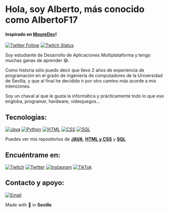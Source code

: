 # Hola, soy Alberto, más conocido como AlbertoF17
#### Inspirado en [MoureDev](https://github.com/mouredev)!

[![Twitter Follow](https://img.shields.io/twitter/follow/AlgeoTw?style=social)](https://twitter.com/AlgeoTw)
[![Twitch Status](https://img.shields.io/twitch/status/algeo17?style=social)](https://twitch.com/algeo17)

Soy estudiante de Desarrollo de Aplicaciones Multiplataforma y tengo muchas ganas de aprender 😄.

Como historia sólo puedo decir que llevo 2 años de experiencia de programación en el grado de ingeniería de computadores de la Universidad de Sevilla, y que al final he decidido ir por otro camino más acorde a mis intenciones.

Soy un chaval al que le gusta la informática y prácticamente todo lo que eso engloba, programar, hardware, videojuegos...

## Tecnologías:

[![Java](https://img.shields.io/badge/Java-C93C20?style=for-the-badge&logo=java&logoColor=white&labelColor=101010)]()
[![Python](https://img.shields.io/badge/Python-0D47A1?style=for-the-badge&logo=java&logoColor=white&labelColor=101010)]()
[![HTML](https://img.shields.io/badge/HTML-ADD8E6?style=for-the-badge&logo=html&logoColor=white&labelColor=101010)]()
[![CSS](https://img.shields.io/badge/CSS-FFCA28?style=for-the-badge&logo=css&logoColor=white&labelColor=101010)]()
[![SQL](https://img.shields.io/badge/MySQL-4479A1?style=for-the-badge)]()

Puedes ver mis repositorios de [**JAVA**](https://github.com/AlbertoF17/Java), [**HTML y CSS**](https://github.com/AlbertoF17/Marcas) y [**SQL**](https://github.com/AlbertoF17/SQL)

## Encuéntrame en:

[![Twitch](https://img.shields.io/badge/Twitch-algeo17-9146FF?style=for-the-badge&logo=twitch&logoColor=white&labelColor=101010)](https://twitch.com/algeo17)
[![Twitter](https://img.shields.io/badge/Twitter-@AlgeoTw-1DA1F2?style=for-the-badge&logo=twitter&logoColor=white&labelColor=101010)](https://twitter.com/AlGeoTw)
[![Instagram](https://img.shields.io/badge/Instagram-@albertofg_17-E4405F?style=for-the-badge&logo=instagram&logoColor=white&labelColor=101010)](https://www.instagram.com/albertofg_17)
[![TikTok](https://img.shields.io/badge/TikTok-@algeo17-ADD8E6?style=for-the-badge&logo=tiktok&logoColor=white&labelColor=101010)](https://www.tiktok.com/@algeo17)

## Contacto y apoyo:

[![Email](https://img.shields.io/badge/albertofergom17@gmail.com-email_personal-D14836?style=for-the-badge&logo=gmail&logoColor=white&labelColor=101010)](mailto:albertofergom17@gmail.com)


Made with 💜 in **Seville**
